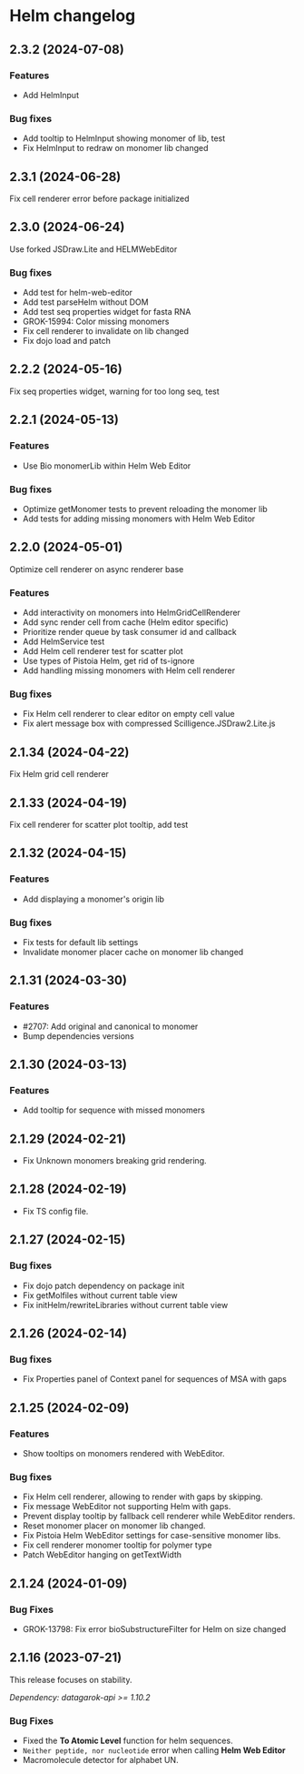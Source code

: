 # Helm changelog

## 2.3.2 (2024-07-08)

### Features

* Add HelmInput

### Bug fixes

* Add tooltip to HelmInput showing monomer of lib, test
* Fix HelmInput to redraw on monomer lib changed

## 2.3.1 (2024-06-28)

Fix cell renderer error before package initialized

## 2.3.0 (2024-06-24)

Use forked JSDraw.Lite and HELMWebEditor

### Bug fixes

* Add test for helm-web-editor
* Add test parseHelm without DOM
* Add test seq properties widget for fasta RNA
* GROK-15994: Color missing monomers
* Fix cell renderer to invalidate on lib changed
* Fix dojo load and patch

## 2.2.2 (2024-05-16)

Fix seq properties widget, warning for too long seq, test

## 2.2.1 (2024-05-13)

### Features

* Use Bio monomerLib within Helm Web Editor

### Bug fixes

* Optimize getMonomer tests to prevent reloading the monomer lib
* Add tests for adding missing monomers with Helm Web Editor

## 2.2.0 (2024-05-01)

Optimize cell renderer on async renderer base

### Features

* Add interactivity on monomers into HelmGridCellRenderer
* Add sync render cell from cache (Helm editor specific)
* Prioritize render queue by task consumer id and callback
* Add HelmService test
* Add Helm cell renderer test for scatter plot
* Use types of Pistoia Helm, get rid of ts-ignore
* Add handling missing monomers with Helm cell renderer

### Bug fixes

* Fix Helm cell renderer to clear editor on empty cell value
* Fix alert message box with compressed Scilligence.JSDraw2.Lite.js

## 2.1.34 (2024-04-22)

Fix Helm grid cell renderer

## 2.1.33 (2024-04-19)

Fix cell renderer for scatter plot tooltip, add test

## 2.1.32 (2024-04-15)

### Features

* Add displaying a monomer's origin lib

### Bug fixes

* Fix tests for default lib settings
* Invalidate monomer placer cache on monomer lib changed

## 2.1.31 (2024-03-30)

### Features

* #2707: Add original and canonical to monomer
* Bump dependencies versions

## 2.1.30 (2024-03-13)

### Features

* Add tooltip for sequence with missed monomers

## 2.1.29 (2024-02-21)

* Fix Unknown monomers breaking grid rendering.

## 2.1.28 (2024-02-19)

* Fix TS config file.

## 2.1.27 (2024-02-15)

### Bug fixes

* Fix dojo patch dependency on package init
* Fix getMolfiles without current table view
* Fix initHelm/rewriteLibraries without current table view

## 2.1.26 (2024-02-14)

### Bug fixes

* Fix Properties panel of Context panel for sequences of MSA with gaps

## 2.1.25 (2024-02-09)

### Features

* Show tooltips on monomers rendered with WebEditor.

### Bug fixes

* Fix Helm cell renderer, allowing to render with gaps by skipping.
* Fix message WebEditor not supporting Helm with gaps.
* Prevent display tooltip by fallback cell renderer while WebEditor renders.
* Reset monomer placer on monomer lib changed.
* Fix Pistoia Helm WebEditor settings for case-sensitive monomer libs.
* Fix cell renderer monomer tooltip for polymer type
* Patch WebEditor hanging on getTextWidth

## 2.1.24 (2024-01-09)

### Bug Fixes

* GROK-13798: Fix error bioSubstructureFilter for Helm on size changed

## 2.1.16 (2023-07-21)

This release focuses on stability.

*Dependency: datagarok-api >= 1.10.2*

### Bug Fixes

* Fixed the **To Atomic Level** function for helm sequences.
* `Neither peptide, nor nucleotide` error when calling **Helm Web Editor**
* Macromolecule detector for alphabet UN.
